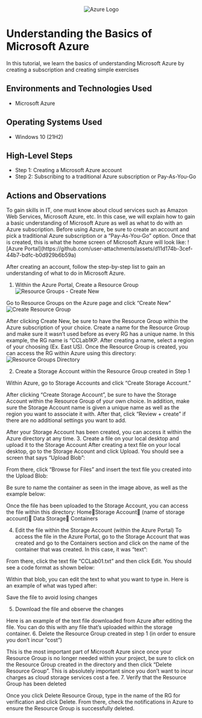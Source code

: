<p align="center">
<img src= https://upload.wikimedia.org/wikipedia/commons/thumb/a/a8/Microsoft_Azure_Logo.svg/640px-Microsoft_Azure_Logo.svg.png alt="Azure Logo"/>
</p>

<h1>Understanding the Basics of Microsoft Azure</h1>
In this tutorial, we learn the basics of understanding Microsoft Azure by creating a subscription and creating simple exercises <br />

<h2>Environments and Technologies Used</h2>

- Microsoft Azure

<h2>Operating Systems Used </h2>

- Windows 10 (21H2)

<h2>High-Level Steps</h2>

- Step 1: Creating a Microsoft Azure account
- Step 2: Subscribing to a traditional Azure subscription or Pay-As-You-Go

<h2>Actions and Observations</h2>
To gain skills in IT, one must know about cloud services such as Amazon Web Services, Microsoft Azure, etc. In this case, we will explain how to gain a basic understanding of Microsoft Azure as well as what to do with an Azure subscription. Before using Azure, be sure to create an account and pick a traditional Azure subscription or a “Pay-As-You-Go” option. Once that is created, this is what the home screen of Microsoft Azure will look like:
![Azure Portal](https://github.com/user-attachments/assets/d11d174b-3cef-44b7-bdfc-b0d929b6b59a)

 
After creating an account, follow the step-by-step list to gain an understanding of what to do in Microsoft Azure.
1.	Within the Azure Portal, Create a Resource Group
![Resource Groups - Create New](https://github.com/user-attachments/assets/5e4a5de5-0ca7-4c9d-b77b-a4fe60ae3025)
 
Go to Resource Groups on the Azure page and click “Create New”
![Create Resource Group](https://github.com/user-attachments/assets/85b5f79b-4307-40d2-8e6b-a0bf079d7a0c)
 
After clicking Create New, be sure to have the Resource Group within the Azure subscription of your choice. Create a name for the Resource Group and make sure it wasn’t used before as every RG has a unique name. In this example, the RG name is “CCLab1KP. After creating a name, select a region of your choosing (Ex. East US).
Once the Resource Group is created, you can access the RG within Azure using this directory:
![Resource Groups Directory](https://github.com/user-attachments/assets/cb7a7eab-5e88-4662-ad5c-5d14ce7937bb)
 

2.	Create a Storage Account within the Resource Group created in Step 1
 
Within Azure, go to Storage Accounts and click “Create Storage Account.”
 
After clicking “Create Storage Account”, be sure to have the Storage Account within the Resource Group of your own choice. In addition, make sure the Storage Account name is given a unique name as well as the region you want to associate it with. After that, click “Review + create” if there are no additional settings you want to add.
 
After your Storage Account has been created, you can access it within the Azure directory at any time.
3.	Create a file on your local desktop and upload it to the Storage Account
After creating a text file on your local desktop, go to the Storage Account and click Upload. You should see a screen that says “Upload Blob”:
 
From there, click “Browse for Files” and insert the text file you created into the Upload Blob:
 
Be sure to name the container as seen in the image above, as well as the example below:
 
Once the file has been uploaded to the Storage Account, you can access the file within this directory: HomeStorage Account (name of storage account) Data Storage Containers
 

4.	Edit the file within the Storage Account (within the Azure Portal)
To access the file in the Azure Portal, go to the Storage Account that was created and go to the Containers section and click on the name of the container that was created. In this case, it was “text”:
 
From there, click the text file “CCLab01.txt” and then click Edit. You should see a code format as shown below:
 
Within that blob, you can edit the text to what you want to type in. Here is an example of what was typed after:
 
Save the file to avoid losing changes

5.	Download the file and observe the changes
 
Here is an example of the text file downloaded from Azure after editing the file. You can do this with any file that’s uploaded within the storage container.
6.	Delete the Resource Group created in step 1 (in order to ensure you don’t incur “cost”)
 
This is the most important part of Microsoft Azure since once your Resource Group is no longer needed within your project, be sure to click on the Resource Group created in the directory and then click “Delete Resource Group”. This is absolutely important since you don’t want to incur charges as cloud storage services cost a fee.
7.	Verify that the Resource Group has been deleted
 
Once you click Delete Resource Group, type in the name of the RG for verification and click Delete. From there, check the notifications in Azure to ensure the Resource Group is successfully deleted.

<br />

